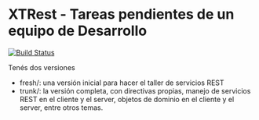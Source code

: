 # XTRest - Tareas pendientes de un equipo de Desarrollo

[![Build Status](https://travis-ci.org/uqbar-project/eg-tareas-angular-es6.svg?branch=master)](https://travis-ci.org/uqbar-project/eg-tareas-angular-es6)

Tenés dos versiones

* fresh/: una versión inicial para hacer el taller de servicios REST
* trunk/: la versión completa, con directivas propias, manejo de servicios REST en el cliente y el server, objetos de dominio en el cliente y el server, entre otros temas.
